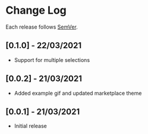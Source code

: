 # Change Log

Each release follows [SemVer](https://semver.org/).

## [0.1.0] - 22/03/2021

- Support for multiple selections

## [0.0.2] - 21/03/2021

- Added example gif and updated marketplace theme

## [0.0.1] - 21/03/2021

- Initial release
